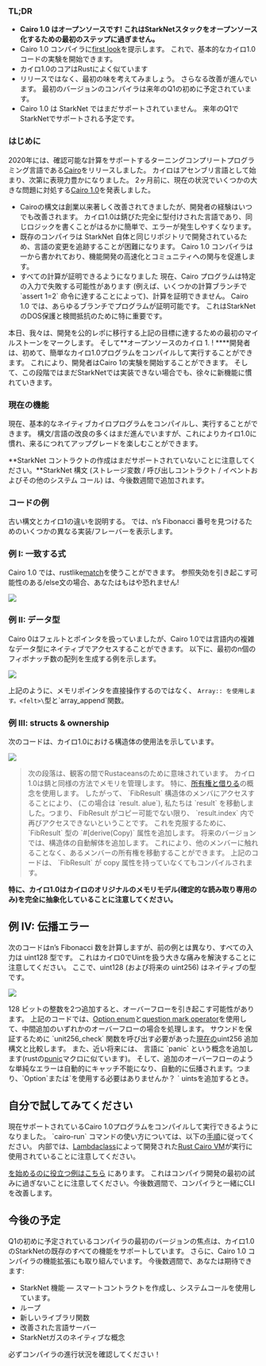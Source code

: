 ### TL;DR

* **Cairo 1.0 はオープンソースです! これはStarkNetスタックをオープンソース化するための最初のステップに過ぎません。**
* Cairo 1.0 コンパイラに[first look](https://github.com/starkware-libs/cairo)を提示します。 これで、基本的なカイロ1.0コードの実験を開始できます。
* カイロ1.0のコアはRustによく似ています
* リリースではなく、最初の味を考えてみましょう。 さらなる改善が進んでいます。 最初のバージョンのコンパイラは来年のQ1の初めに予定されています。
* Cairo 1.0 は StarkNet ではまだサポートされていません。 来年のQ1でStarkNetでサポートされる予定です。

### はじめに

2020年には、確認可能な計算をサポートするターニングコンプリートプログラミング言語である[Cairo](https://eprint.iacr.org/2021/1063.pdf)をリリースしました。 カイロはアセンブリ言語として始まり、次第に表現力豊かになりました。 2ヶ月前に、現在の状況でいくつかの大きな問題に対処する[Cairo 1.0](https://medium.com/starkware/cairo-1-0-aa96eefb19a0)を発表しました。

* Cairoの構文は創業以来著しく改善されてきましたが、開発者の経験はいつでも改善されます。 カイロ1.0は錆びた完全に型付けされた言語であり、同じロジックを書くことがはるかに簡単で、エラーが発生しやすくなります。
* 既存のコンパイラは StarkNet 自体と同じリポジトリで開発されているため、言語の変更を追跡することが困難になります。 Cairo 1.0 コンパイラは一から書かれており、機能開発の高速化とコミュニティへの関与を促進します。
* すべての計算が証明できるようになりました 現在、Cairo プログラムは特定の入力で失敗する可能性があります (例えば、いくつかの計算ブランチで \`assert 1=2\` 命令に達することによって)、計算を証明できません。 Cairo 1.0 では、あらゆるブランチでプログラムが証明可能です。 これはStarkNetのDOS保護と検閲抵抗のために特に重要です。

本日、我々は、開発を公的レポに移行する上記の目標に達するための最初のマイルストーンをマークします。 そして**オープンソースのカイロ 1. ! ****開発者は、初めて、簡単なカイロ1.0プログラムをコンパイルして実行することができます。 これにより、開発者はCairo 1の実験を開始することができます。 そして、この段階ではまだStarkNetでは実装できない場合でも、徐々に新機能に慣れていきます。</p>

### 現在の機能

現在、基本的なネイティブカイロプログラムをコンパイルし、実行することができます。 構文/言語の改良の多くはまだ進んでいますが、これによりカイロ1.0に慣れ、来るにつれてアップグレードを楽しむことができます。

**StarkNet コントラクトの作成はまだサポートされていないことに注意してください。**StarkNet 構文 (ストレージ変数 / 呼び出しコントラクト / イベントおよびその他のシステム コール) は、今後数週間で追加されます。

### コードの例

古い構文とカイロ1の違いを説明する。 では、n’s Fibonacci 番号を見つけるためのいくつかの異なる実装/フレーバーを表示します。

### 例 I: 一致する式

Cairo 1.0 では、rustlike[match](https://doc.rust-lang.org/rust-by-example/flow_control/match.html?highlight=match#match)を使うことができます。 参照失効を引き起こす可能性のある/else文の場合、あなたはもはや恐れません!

![](/assets/code01.png)

### 例 II: データ型

Cairo 0はフェルトとポインタを扱っていましたが、Cairo 1.0では言語内の複雑なデータ型にネイティブでアクセスすることができます。 以下に、最初のn個のフィボナッチ数の配列を生成する例を示します。

![](/assets/code02.png)

上記のように、メモリポインタを直接操作するのではなく、 `Array:: を使用します。<felt>\`型と\`array_append\`関数。

### 例 III: structs & ownership

次のコードは、カイロ1.0における構造体の使用法を示しています。

![](/assets/code03.png)

> 次の段落は、観客の間でRustaceansのために意味されています。 カイロ1.0は錆と同様の方法でメモリを管理します。 特に、[所有権と借りる](https://doc.rust-lang.org/book/ch04-01-what-is-ownership.html)の概念を使用します。 したがって、 \`FibResult\` 構造体のメンバにアクセスすることにより、 (この場合は \`result. alue\`), 私たちは \`result\` を移動しました。つまり、 FibResult がコピー可能でない限り、 \`result.index\` 内で再びアクセスできないということです。 これを克服するために、\`FibResult\` 型の \`#\[derive(Copy)\` 属性を追加します。 将来のバージョンでは、構造体の自動解体を追加します。 これにより、他のメンバーに触れることなく、あるメンバーの所有権を移動することができます。 上記のコードは、 \`FibResult\` が copy 属性を持っていなくてもコンパイルされます。

**特に、カイロ1.0はカイロのオリジナルのメモリモデル(確定的な読み取り専用のみ)を完全に抽象化していることに注意してください。**

## 例 IV: 伝播エラー

次のコードはn’s Fibonacci 数を計算しますが、前の例とは異なり、すべての入力は uint128 型です。 これはカイロ0でUintを扱う大きな痛みを解決することに注意してください。 ここで、uint128 (および将来の uint256) はネイティブの型です。

![](/assets/0_s8bhjf_ade3carmi.png)

128 ビットの整数を2つ追加すると、オーバーフローを引き起こす可能性があります。 上記のコードでは、[Option enum](https://doc.rust-lang.org/rust-by-example/std/option.html)と[question mark operator](https://doc.rust-lang.org/rust-by-example/std/result/question_mark.html)を使用して、中間追加のいずれかのオーバーフローの場合を処理します。 サウンドを保証するために \`unit256_check\` 関数を呼び出す必要があった[現在の](https://github.com/starkware-libs/cairo-lang/blob/9889fbd522edc5eff603356e1912e20642ae20af/src/starkware/cairo/common/uint256.cairo#L31)uint256 追加構文と比較します。 また、近い将来には、 言語に \`panic\` という概念を追加します(rustの[punic](https://doc.rust-lang.org/rust-by-example/std/panic.html)マクロに似ています)。 そして、追加のオーバーフローのような単純なエラーは自動的にキャッチ不能になり、自動的に伝播されます。つまり、\`Option\`または\`を使用する必要はありませんか？ ` uintsを追加するとき。

## 自分で試してみてください

現在サポートされているCairo 1.0プログラムをコンパイルして実行できるようになりました。 \`cairo-run\` コマンドの使い方については、以下の[手順](https://github.com/starkware-libs/cairo/tree/main/crates/cairo-lang-runner)に従ってください。 内部では、[Lambdaclass](https://github.com/lambdaclass/cairo-rs)によって開発された[Rust Cairo VM](https://lambdaclass.com/)が実行に使用されていることに注意してください。

[を始めるのに役立つ例はこちら](https://github.com/starkware-libs/cairo2/tree/main/examples) にあります。 これはコンパイラ開発の最初の試みに過ぎないことに注意してください。今後数週間で、コンパイラと一緒にCLIを改善します。

## 今後の予定

Q1の初めに予定されているコンパイラの最初のバージョンの焦点は、カイロ1.0のStarkNetの既存のすべての機能をサポートしています。 さらに、Cairo 1.0 コンパイラの機能拡張にも取り組んでいます。 今後数週間で、あなたは期待できます:

* StarkNet 機能 — スマートコントラクトを作成し、システムコールを使用しています。
* ループ
* 新しいライブラリ関数
* 改善された言語サーバー
* StarkNetガスのネイティブな概念

必ずコンパイラの進行状況を確認してください！